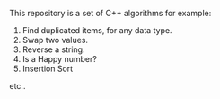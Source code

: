 This repository is a set of C++ algorithms for example:

1. Find duplicated items, for any data type.
2. Swap two values.
3. Reverse a string.
4. Is a Happy number?
5. Insertion Sort

etc..

